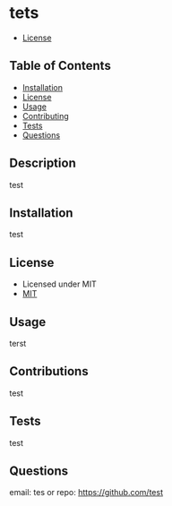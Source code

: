 # tets

-   [License](https://img.shields.io/badge/license-MIT-brightgreen.svg)

## Table of Contents

-   [Installation](#installation)
-   [License](#license)
-   [Usage](#usage)
-   [Contributing](#contributing)
-   [Tests](#tests)
-   [Questions](#questions)

## Description

test

## Installation

test

## License

-   Licensed under MIT
-   [MIT](https://opensource.org/licenses/MIT)

## Usage

terst

## Contributions

test

## Tests

test

## Questions

email: tes or repo: https://github.com/test
